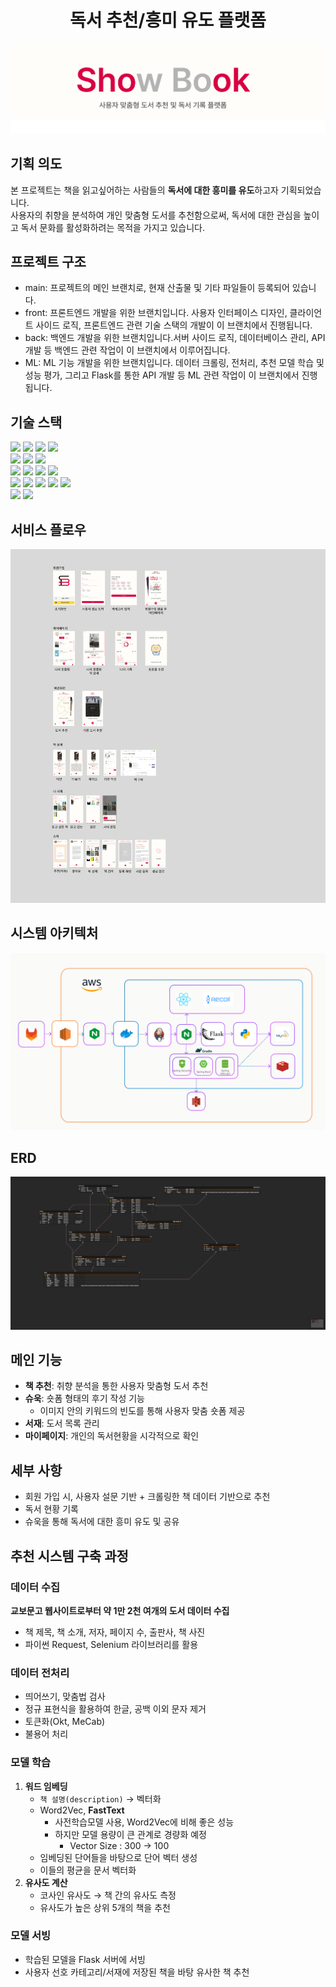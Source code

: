 <div align="center">
  <h1>독서 추천/흥미 유도 플랫폼</h1>
</div>

![showbook](ShowBook.png)

## 기획 의도

본 프로젝트는 책을 읽고싶어하는 사람들의 **독서에 대한 흥미를 유도**하고자 기획되었습니다. <br>
사용자의 취향을 분석하여 개인 맞춤형 도서를 추천함으로써, 독서에 대한 관심을 높이고 독서 문화를 활성화하려는 목적을 가지고 있습니다.


## 프로젝트 구조

- main: 프로젝트의 메인 브랜치로, 현재 산출물 및 기타 파일들이 등록되어 있습니다.
- front: 프론트엔드 개발을 위한 브랜치입니다. 사용자 인터페이스 디자인, 클라이언트 사이드 로직, 프론트엔드 관련 기술 스택의 개발이 이 브랜치에서 진행됩니다.
- back: 백엔드 개발을 위한 브랜치입니다.서버 사이드 로직, 데이터베이스 관리, API 개발 등 백엔드 관련 작업이 이 브랜치에서 이루어집니다.
- ML: ML 기능 개발을 위한 브랜치입니다. 데이터 크롤링, 전처리, 추천 모델 학습 및 성능 평가, 그리고 Flask를 통한 API 개발 등 ML 관련 작업이 이 브랜치에서 진행됩니다.

## 기술 스택
<img src="https://img.shields.io/badge/Java-007396?style=for-the-badge&logo=Java&logoColor=#007396" style="height : auto;" /> <img src="https://img.shields.io/badge/Spring Boot-6DB33F?style=for-the-badge&logo=Spring Boot&logoColor=white" style="height : auto;" /> <img src="https://img.shields.io/badge/JSON Web Tokens-000000?style=for-the-badge&logo=JSON Web Tokens&logoColor=white"  style="height : auto;"/> <img src="https://img.shields.io/badge/Spring Security-6DB33F?style=for-the-badge&logo=Spring Security&logoColor=white" style="height : auto;"/> 
<br>
<img src="https://img.shields.io/badge/react-%2320232a.svg?style=for-the-badge&logo=react&logoColor=%2361DAFB" style="height : auto;"/> <img src="https://img.shields.io/badge/javascript-F7DF1E?style=for-the-badge&logo=javascript&logoColor=black" style="height : auto;"/> <img src="https://img.shields.io/badge/Node.js-339939?style=for-the-badge&logo=Node.js&logoColor=white" style="height : auto;"> 
<br>
<img src="https://img.shields.io/badge/Amazon EC2-F38020?style=for-the-badge&logo=Amazon EC2&logoColor=white" style="height : auto;"/> <img src="https://img.shields.io/badge/Amazon S3-569A31?style=for-the-badge&logo=Amazon S3&logoColor=white" style="height : auto;"/> <img src="https://img.shields.io/badge/mysql-4479A1.svg?style=for-the-badge&logo=mysql&logoColor=white" style="height : auto;"/> <img src="https://img.shields.io/badge/redis-%23DD0031.svg?style=for-the-badge&logo=redis&logoColor=white" style="height : auto;"/>
<br>
<img src="https://img.shields.io/badge/Gradle-02303A?style=for-the-badge&logo=Gradle&logoColor=white" style="height : auto;"/> <img src="https://img.shields.io/badge/Nginx-009639?style=for-the-badge&logo=NGINX&logoColor=white" style="height : auto;"/> <img src="https://img.shields.io/badge/Docker-2496ED?style=for-the-badge&logo=Docker&logoColor=white" style="height : auto;"/> <img src="https://img.shields.io/badge/Jenkins-D24939?style=for-the-badge&logo=Jenkins&logoColor=white" style="height : auto;"/> <img src="https://img.shields.io/badge/Ubuntu-E95420?style=for-the-badge&logo=Ubuntu&logoColor=white" style="height : auto;"/>
<br>
<img src="https://img.shields.io/badge/Jira-0052CC?style=for-the-badge&logo=Jira&logoColor=white" style="height : auto;"/> <img src="https://img.shields.io/badge/GitLab-FCA121?style=for-the-badge&logo=GitLab&logoColor=white" style="height : auto;"/> 
<br/>

## 서비스 플로우
<img src="exec/서비스_플로우.png">

## 시스템 아키텍처
<img src="exec/시스템_아키텍쳐.png">

## ERD
<img src="exec/Showbook_ERD.png">

## 메인 기능

- **책 추천**: 취향 분석을 통한 사용자 맞춤형 도서 추천
- **슈욱**: 숏폼 형태의 후기 작성 기능
  - 이미지 안의 키워드의 빈도를 통해 사용자 맞춤 숏폼 제공
- **서재**: 도서 목록 관리
- **마이페이지**: 개인의 독서현황을 시각적으로 확인

## 세부 사항

- 회원 가입 시, 사용자 설문 기반 + 크롤링한 책 데이터 기반으로 추천
- 독서 현황 기록
- 슈욱을 통해 독서에 대한 흥미 유도 및 공유

## 추천 시스템 구축 과정

### 데이터 수집

**교보문고 웹사이트로부터 약 1만 2천 여개의 도서 데이터 수집**
- 책 제목, 책 소개, 저자, 페이지 수, 출판사, 책 사진
- 파이썬 Request, Selenium 라이브러리를 활용

### 데이터 전처리
- 띄어쓰기, 맞춤법 검사
- 정규 표현식을 활용하여 한글, 공백 이외 문자 제거
- 토큰화(Okt, MeCab)
- 불용어 처리

### 모델 학습

1. **워드 임베딩**
   - `책 설명(description)` → 벡터화
   - Word2Vec, **FastText**
     - 사전학습모델 사용, Word2Vec에 비해 좋은 성능
     - 하지만 모델 용량이 큰 관계로 경량화 예정
       - Vector Size : 300 → 100
   - 임베딩된 단어들을 바탕으로 단어 벡터 생성
   - 이들의 평균을 문서 벡터화
2. **유사도 계산**
   - 코사인 유사도 → 책 간의 유사도 측정
   - 유사도가 높은 상위 5개의 책을 추천

### 모델 서빙
- 학습된 모델을 Flask 서버에 서빙
- 사용자 선호 카테고리/서재에 저장된 책을 바탕 유사한 책 추천